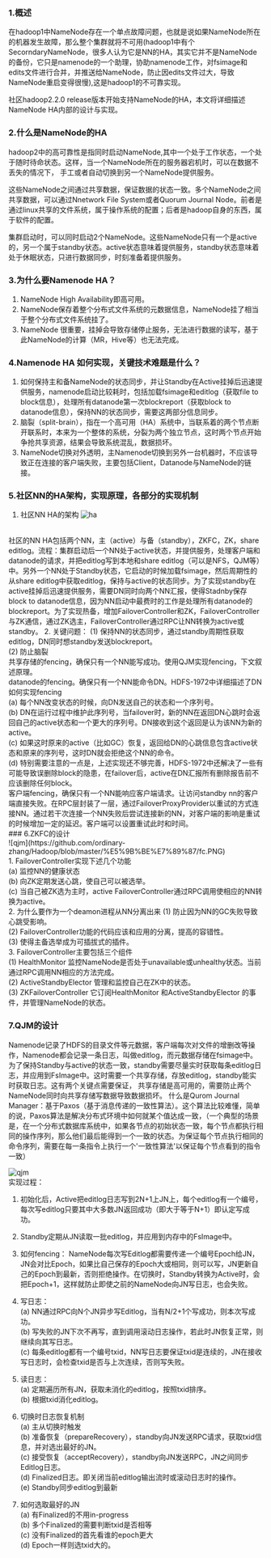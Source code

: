 ### 1.概述
在hadoop1中NameNode存在一个单点故障问题，也就是说如果NameNode所在的机器发生故障，那么整个集群就将不可用(hadoop1中有个SecorndaryNameNode，很多人认为它是NN的HA，其实它并不是NameNode的备份，它只是namenode的一个助理，协助namenode工作，对fsimage和edits文件进行合并，并推送给NameNode，防止因edits文件过大，导致NameNode重启变得很慢),这是hadoop1的不可靠实现。

社区hadoop2.2.0 release版本开始支持NameNode的HA，本文将详细描述NameNode HA内部的设计与实现。

### 2.什么是NameNode的HA
hadoop2中的高可靠性是指同时启动NameNode,其中一个处于工作状态，一个处于随时待命状态。这样，当一个NameNode所在的服务器宕机时，可以在数据不丢失的情况下， 手工或者自动切换到另一个NameNode提供服务。

这些NameNode之间通过共享数据，保证数据的状态一致。多个NameNode之间共享数据，可以通过Nnetwork File System或者Quorum Journal Node。前者是通过linux共享的文件系统，属于操作系统的配置；后者是hadoop自身的东西，属于软件的配置。

集群启动时，可以同时启动2个NameNode。这些NameNode只有一个是active的，另一个属于standby状态。active状态意味着提供服务，standby状态意味着处于休眠状态，只进行数据同步，时刻准备着提供服务。
    
### 3.为什么要Namenode HA？
1. NameNode High Availability即高可用。
3. NameNode保存着整个分布式文件系统的元数据信息，NameNode挂了相当于整个分布式文件系统挂了。
2. NameNode 很重要，挂掉会导致存储停止服务，无法进行数据的读写，基于此NameNode的计算（MR，Hive等）也无法完成。

### 4.Namenode HA 如何实现，关键技术难题是什么？
1. 如何保持主和备NameNode的状态同步，并让Standby在Active挂掉后迅速提供服务，namenode启动比较耗时，包括加载fsimage和editlog（获取file to block信息），处理所有datanode第一次blockreport（获取block to datanode信息），保持NN的状态同步，需要这两部分信息同步。
2. 脑裂（split-brain），指在一个高可用（HA）系统中，当联系着的两个节点断开联系时，本来为一个整体的系统，分裂为两个独立节点，这时两个节点开始争抢共享资源，结果会导致系统混乱，数据损坏。
3. NameNode切换对外透明，主Namenode切换到另外一台机器时，不应该导致正在连接的客户端失败，主要包括Client，Datanode与NameNode的链接。

### 5.社区NN的HA架构，实现原理，各部分的实现机制
1. 社区NN HA的架构 
![ha](https://github.com/ordinary-zhang/Hadoop/blob/master/%E5%9B%BE%E7%89%87/nn%20ha.PNG)
</br>
社区的NN HA包括两个NN，主（active）与备（standby），ZKFC，ZK，share editlog。流程：集群启动后一个NN处于active状态，并提供服务，处理客户端和datanode的请求，并把editlog写到本地和share editlog（可以是NFS，QJM等）中。另外一个NN处于Standby状态，它启动的时候加载fsimage，然后周期性的从share editlog中获取editlog，保持与active的状态同步。为了实现standby在active挂掉后迅速提供服务，需要DN同时向两个NN汇报，使得Stadnby保存block to datanode信息，因为NN启动中最费时的工作是处理所有datanode的blockreport。为了实现热备，增加FailoverController和ZK，FailoverController与ZK通信，通过ZK选主，FailoverController通过RPC让NN转换为active或standby。
2. 关键问题：
(1) 保持NN的状态同步，通过standby周期性获取editlog，DN同时想standby发送blockreport。</br>
(2) 防止脑裂</br>
  共享存储的fencing，确保只有一个NN能写成功。使用QJM实现fencing，下文叙述原理。</br>
  datanode的fencing。确保只有一个NN能命令DN。HDFS-1972中详细描述了DN如何实现fencing</br>
  (a) 每个NN改变状态的时候，向DN发送自己的状态和一个序列号。</br>
  (b) DN在运行过程中维护此序列号，当failover时，新的NN在返回DN心跳时会返回自己的active状态和一个更大的序列号。DN接收到这个返回是认为该NN为新的active。</br>
  (c) 如果这时原来的active（比如GC）恢复，返回给DN的心跳信息包含active状态和原来的序列号，这时DN就会拒绝这个NN的命令。</br>
  (d) 特别需要注意的一点是，上述实现还不够完善，HDFS-1972中还解决了一些有可能导致误删除block的隐患，在failover后，active在DN汇报所有删除报告前不应该删除任何block。</br>
   客户端fencing，确保只有一个NN能响应客户端请求。让访问standby nn的客户端直接失败。在RPC层封装了一层，通过FailoverProxyProvider以重试的方式连接NN。通过若干次连接一个NN失败后尝试连接新的NN，对客户端的影响是重试的时候增加一定的延迟。客户端可以设置重试此时和时间。</br>
### 6.ZKFC的设计
</br>
![qjm](https://github.com/ordinary-zhang/Hadoop/blob/master/%E5%9B%BE%E7%89%87/fc.PNG)
</br>
1. FailoverController实现下述几个功能</br>
  (a) 监控NN的健康状态</br>
  (b) 向ZK定期发送心跳，使自己可以被选举。</br>
  (c) 当自己被ZK选为主时，active FailoverController通过RPC调用使相应的NN转换为active。</br>
2. 为什么要作为一个deamon进程从NN分离出来
  (1) 防止因为NN的GC失败导致心跳受影响。</br>
  (2) FailoverController功能的代码应该和应用的分离，提高的容错性。</br>
  (3) 使得主备选举成为可插拔式的插件。</br>
3. FailoverController主要包括三个组件</br>
  (1) HealthMonitor 监控NameNode是否处于unavailable或unhealthy状态。当前通过RPC调用NN相应的方法完成。</br>
  (2) ActiveStandbyElector 管理和监控自己在ZK中的状态。</br>
  (3) ZKFailoverController 它订阅HealthMonitor 和ActiveStandbyElector 的事件，并管理NameNode的状态。</br>

### 7.QJM的设计
Namenode记录了HDFS的目录文件等元数据，客户端每次对文件的增删改等操作，Namenode都会记录一条日志，叫做editlog，而元数据存储在fsimage中。为了保持Standby与active的状态一致，standby需要尽量实时获取每条editlog日志，并应用到FsImage中。这时需要一个共享存储，存放editlog，standby能实时获取日志。这有两个关键点需要保证， 共享存储是高可用的，需要防止两个NameNode同时向共享存储写数据导致数据损坏。 什么是Qurom Journal Manager：基于Paxos（基于消息传递的一致性算法）。这个算法比较难懂，简单的说，Paxos算法是解决分布式环境中如何就某个值达成一致，（一个典型的场景是，在一个分布式数据库系统中，如果各节点的初始状态一致，每个节点都执行相同的操作序列，那么他们最后能得到一个一致的状态。为保证每个节点执行相同的命令序列，需要在每一条指令上执行一个'一致性算法'以保证每个节点看到的指令一致） </br>

![qjm](https://github.com/ordinary-zhang/Hadoop/blob/master/%E5%9B%BE%E7%89%87/qjm.PNG)
</br>
实现过程： </br>
1. 初始化后，Active把editlog日志写到2N+1上JN上，每个editlog有一个编号，每次写editlog只要其中大多数JN返回成功（即大于等于N+1）即认定写成功。</br>

2. Standby定期从JN读取一批editlog，并应用到内存中的FsImage中。</br>

3. 如何fencing： NameNode每次写Editlog都需要传递一个编号Epoch给JN，JN会对比Epoch，如果比自己保存的Epoch大或相同，则可以写，JN更新自己的Epoch到最新，否则拒绝操作。在切换时，Standby转换为Active时，会把Epoch+1，这样就防止即使之前的NameNode向JN写日志，也会失败。</br>

4. 写日志：</br>
  (a) NN通过RPC向N个JN异步写Editlog，当有N/2+1个写成功，则本次写成功。</br>
  (b) 写失败的JN下次不再写，直到调用滚动日志操作，若此时JN恢复正常，则继续向其写日志。</br>
  (c) 每条editlog都有一个编号txid，NN写日志要保证txid是连续的，JN在接收写日志时，会检查txid是否与上次连续，否则写失败。</br>

5. 读日志：</br>
  (a) 定期遍历所有JN，获取未消化的editlog，按照txid排序。</br>
  (b) 根据txid消化editlog。</br>

6. 切换时日志恢复机制</br>
  (a) 主从切换时触发</br>
  (b) 准备恢复（prepareRecovery），standby向JN发送RPC请求，获取txid信息，并对选出最好的JN。</br>
  (c) 接受恢复（acceptRecovery），standby向JN发送RPC，JN之间同步Editlog日志。</br>
  (d) Finalized日志。即关闭当前editlog输出流时或滚动日志时的操作。</br>
  (e) Standby同步editlog到最新</br>

7. 如何选取最好的JN</br>
  (a) 有Finalized的不用in-progress</br>
  (b) 多个Finalized的需要判断txid是否相等</br>
  (c) 没有Finalized的首先看谁的epoch更大</br>
  (d) Epoch一样则选txid大的。</br>


























